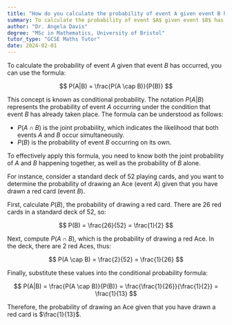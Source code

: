 ```yaml
---
title: "How do you calculate the probability of event A given event B has occurred?"
summary: To calculate the probability of event $A$ given event $B$ has occurred, use the formula $P(A|B) = \frac{P(A \cap B)}{P(B)}$.
author: "Dr. Angela Davis"
degree: "MSc in Mathematics, University of Bristol"
tutor_type: "GCSE Maths Tutor"
date: 2024-02-01
---
```


To calculate the probability of event $A$ given that event $B$ has occurred, you can use the formula:

$$ P(A|B) = \frac{P(A \cap B)}{P(B)} $$

This concept is known as conditional probability. The notation $P(A|B)$ represents the probability of event $A$ occurring under the condition that event $B$ has already taken place. The formula can be understood as follows:

- $P(A \cap B)$ is the joint probability, which indicates the likelihood that both events $A$ and $B$ occur simultaneously.
- $P(B)$ is the probability of event $B$ occurring on its own.

To effectively apply this formula, you need to know both the joint probability of $A$ and $B$ happening together, as well as the probability of $B$ alone.

For instance, consider a standard deck of 52 playing cards, and you want to determine the probability of drawing an Ace (event $A$) given that you have drawn a red card (event $B$).

First, calculate $P(B)$, the probability of drawing a red card. There are 26 red cards in a standard deck of 52, so:

$$ P(B) = \frac{26}{52} = \frac{1}{2} $$

Next, compute $P(A \cap B)$, which is the probability of drawing a red Ace. In the deck, there are 2 red Aces, thus:

$$ P(A \cap B) = \frac{2}{52} = \frac{1}{26} $$

Finally, substitute these values into the conditional probability formula:

$$ P(A|B) = \frac{P(A \cap B)}{P(B)} = \frac{\frac{1}{26}}{\frac{1}{2}} = \frac{1}{13} $$

Therefore, the probability of drawing an Ace given that you have drawn a red card is $\frac{1}{13}$.
    